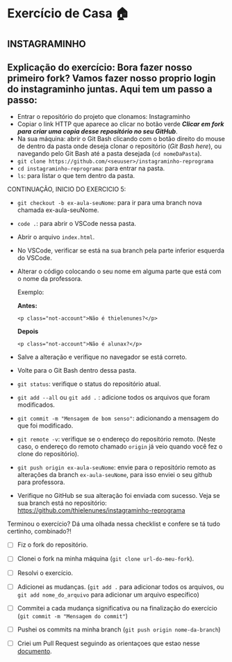 # Exercício de Casa 🏠 

## INSTAGRAMINHO
## Explicação do exercício: Bora fazer nosso primeiro fork? Vamos fazer nosso proprio login do instagraminho juntas. Aqui tem um passo a passo: 

- Entrar o repositório do projeto que clonamos: Instagraminho
- Copiar o link HTTP que aparece ao clicar no botão verde ***Clicar em fork para criar uma copia desse repositório no seu GitHub***.
- Na sua máquina: abrir o Git Bash clicando com o botão direito do mouse de dentro da pasta onde deseja clonar o repositório (*Git Bash here*), ou navegando pelo Git Bash até a pasta desejada (`cd nomeDaPasta`).
- `git clone https://github.com/<seuuser>/instagraminho-reprograma`
- `cd instagraminho-reprograma`: para entrar na pasta.
- `ls`: para listar o que tem dentro da pasta.

CONTINUAÇÃO, INICIO DO EXERCICIO 5:
- `git checkout -b ex-aula-seuNome`: para ir para uma branch nova chamada ex-aula-seuNome.
- `code .`: para abrir o VSCode nessa pasta.
- Abrir o arquivo `index.html`.
- No VSCode, verificar se está na sua branch pela parte inferior esquerda do VSCode.
- Alterar o código colocando o seu nome em alguma parte que está com o nome da professora.

  Exemplo:

  **Antes:**
    ```
    <p class="not-account">Não é thielenunes?</p>

    ```

  **Depois**
    ```
    <p class="not-account">Não é alunax?</p>

    ```
- Salve a alteração e verifique no navegador se está correto.
- Volte para o Git Bash dentro dessa pasta.
- `git status`: verifique o status do repositório atual.
- `git add --all` ou  `git add .` : adicione todos os arquivos que foram modificados.
- `git commit -m "Mensagem de bom senso"`: adicionando a mensagem do que foi modificado.
- `git remote -v`: verifique se o endereço do repositório remoto. (Neste caso, o endereço do remoto chamado `origin` já veio quando você fez o clone do repositório).
- `git push origin ex-aula-seuNome`: envie para o repositório remoto as alterações da branch `ex-aula-seuNome`, para isso enviei o seu github para professora.
- Verifique no GitHub se sua alteração foi enviada com sucesso. Veja se sua branch está no repositório: https://github.com/thielenunes/instagraminho-reprograma

Terminou o exercício? Dá uma olhada nessa checklist e confere se tá tudo certinho, combinado?!

- [ ] Fiz o fork do repositório.
- [ ] Clonei o fork na minha máquina (`git clone url-do-meu-fork`).
- [ ] Resolvi o exercício.
- [ ] Adicionei as mudanças. (`git add .` para adicionar todos os arquivos, ou `git add nome_do_arquivo` para adicionar um arquivo específico)
- [ ] Commitei a cada mudança significativa ou na finalização do exercício (`git commit -m "Mensagem do commit"`)
- [ ] Pushei os commits na minha branch (`git push origin nome-da-branch`)
- [ ] Criei um Pull Request seguindo as orientaçoes que estao nesse [documento](https://github.com/mflilian/repo-example/blob/main/exercicios/para-casa/instrucoes-pull-request.md).

